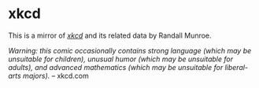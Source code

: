 <!-- SPDX-License-Identifier: CC0-1.0 -->
# xkcd
This is a mirror of [_xkcd_][1] and its related data by Randall Munroe.

_Warning: this comic occasionally contains strong language (which may be unsuitable for children), unusual humor (which may be unsuitable for adults), and advanced mathematics (which may be unsuitable for liberal-arts majors)._ – xkcd.com

[1]: https://xkcd.com
